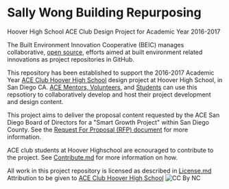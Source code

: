 # Sally Wong Building Repurposing
Hoover High School ACE Club Design Project for Academic Year 2016-2017

The Built Environment Innovation Cooperative (BEIC) manages collaborative, [open source](https://en.wikipedia.org/wiki/Creative_Commons), efforts aimed at built environment related innovations as project repositories in GitHub. 

This repository has been established to support the 2016-2017 Academic Year [ACE Club Hoover High School](https://www.facebook.com/ACEHooverHS/) design project at Hoover High School, in San Diego CA.  [ACE Mentors, Volunteers](http://www.acementor.org/mentors-volunteers/), and [Students](http://www.acementor.org/students/) can use this repsotiory to collaboratively develop and host their project development and design content.

This project aims to deliver the proposal content requested by the ACE San Diego Board of Directors for a "Smart Growth Project" within San Diego County.  See the [Request For Proposal (RFP) document](https://github.com/BEICBIM/2016-2017ACE_CA_SD_Hoover/blob/master/Docs/ACE%20Project%20RFP%202016-17_R1.pdf) for more information.

ACE club students at Hoover Highschool are ecnouraged to contribute to the project.  See [Contribute.md](https://github.com/BEICBIM/2016-2017ACE_CA_SD_Hoover/blob/master/Contribute.md) for more information on how. 

All work in this project repository is licensed as described in [License.md](https://github.com/BEICBIM/2016-2017ACE_CA_SD_Hoover/blob/master/License.md)  Attribution to be given to [ACE Club Hoover High School](https://www.facebook.com/ACEHooverHS/)
![CC By NC](https://licensebuttons.net/l/by-nc/3.0/88x31.png)
